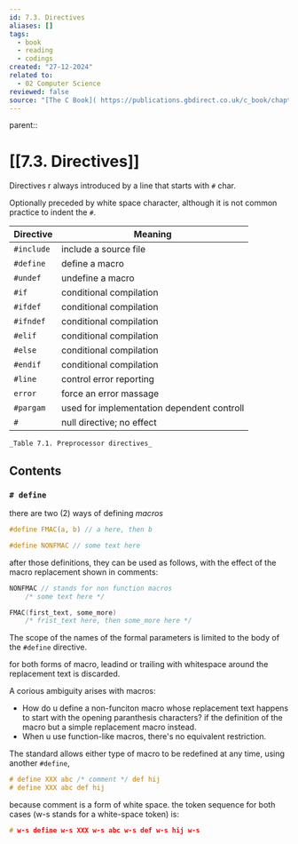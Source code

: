 ```yaml
---
id: 7.3. Directives
aliases: []
tags:
  - book
  - reading
  - codings
created: "27-12-2024"
related to:
  - 02 Computer Science
reviewed: false
source: "[The C Book]( https://publications.gbdirect.co.uk/c_book/chapter7/directives.html )"
---
```


parent:: 

# [[7.3. Directives]]

Directives r always introduced by a line that starts with `#` char.

Optionally preceded by white space character, although it is not common practice to indent the `#`.

| Directive | Meaning |
| --------- | --------------------- |
| `#include` | include a source file |
| `#define` | define a macro        |
| `#undef` | undefine a macro        |
| `#if`     | conditional compilation        |
| `#ifdef` |  conditional compilation       |
| `#ifndef` |  conditional compilation       |
| `#elif` |  conditional compilation       |
| `#else` |  conditional compilation       |
| `#endif` |  conditional compilation       |
| `#line` |  control error reporting       |
| `error` |  force an error massage       |
| `#pargam` | used for implementation dependent controll       |
| `#` | null directive; no effect |
    _Table 7.1. Preprocessor directives_

## Contents

### `# define`

there are two (2) ways of defining _macros_

```c
#define FMAC(a, b) // a here, then b

#define NONFMAC // some text here
```

after those definitions, they can be used as follows, with the effect of the macro replacement shown in comments:

```c
NONFMAC // stands for non function macros
    /* some text here */

FMAC(first_text, some_more)
    /* frist_text here, then some_more here */
```

The scope of the names of the formal parameters is limited to the body of the `#define` directive.

for both forms of macro, leadind or trailing with whitespace around the replacement text is discarded.

A corious ambiguity arises with macros:

- How do u define a non-funciton macro whose replacement text happens to start with the opening paranthesis characters?
    if the definition of the macro but a simple replacement macro instead.
- When u use function-like macros, there's no equivalent restriction.

The standard allows either type of macro to be redefined at any time, using another `#define`, 

```c
# define XXX abc /* comment */ def hij
# define XXX abc def hij

```
because comment is a form of white space. the token sequence for both cases (w-s stands for a white-space token) is:

```c
# w-s define w-s XXX w-s abc w-s def w-s hij w-s
```




